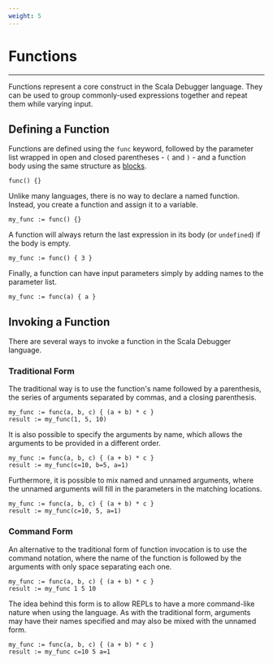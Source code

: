 ```yaml
---
weight: 5
---
```

# Functions

---

Functions represent a core construct in the Scala Debugger language. They can
be used to group commonly-used expressions together and repeat them while
varying input.

## Defining a Function

Functions are defined using the `func` keyword, followed by the parameter list
wrapped in open and closed parentheses - `(` and `)` - and a function body
using the same structure as [blocks][blocks].

```
func() {}
```

Unlike many languages, there is no way to declare a named function. Instead,
you create a function and assign it to a variable.

```
my_func := func() {}
```

A function will always return the last expression in its body (or `undefined`)
if the body is empty.

```
my_func := func() { 3 }
```

Finally, a function can have input parameters simply by adding names to the
parameter list.

```
my_func := func(a) { a }
```

## Invoking a Function

There are several ways to invoke a function in the Scala Debugger language.

### Traditional Form

The traditional way is to use the function's name followed by a parenthesis, the
series of arguments separated by commas, and a closing parenthesis.

```
my_func := func(a, b, c) { (a + b) * c }
result := my_func(1, 5, 10)
```

It is also possible to specify the arguments by name, which allows the arguments
to be provided in a different order.

```
my_func := func(a, b, c) { (a + b) * c }
result := my_func(c=10, b=5, a=1)
```

Furthermore, it is possible to mix named and unnamed arguments, where the
unnamed arguments will fill in the parameters in the matching locations.

```
my_func := func(a, b, c) { (a + b) * c }
result := my_func(c=10, 5, a=1)
```

### Command Form

An alternative to the traditional form of function invocation is to use the
command notation, where the name of the function is followed by the arguments
with only space separating each one.

```
my_func := func(a, b, c) { (a + b) * c }
result := my_func 1 5 10
```

The idea behind this form is to allow REPLs to have a more command-like nature
when using the language. As with the traditional form, arguments may have their
names specified and may also be mixed with the unnamed form.

```
my_func := func(a, b, c) { (a + b) * c }
result := my_func c=10 5 a=1
```

[blocks]: /language/basic-concepts/blocks
